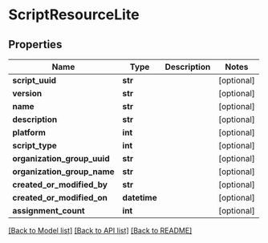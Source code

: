 # ScriptResourceLite

## Properties
Name | Type | Description | Notes
------------ | ------------- | ------------- | -------------
**script_uuid** | **str** |  | [optional] 
**version** | **str** |  | [optional] 
**name** | **str** |  | [optional] 
**description** | **str** |  | [optional] 
**platform** | **int** |  | [optional] 
**script_type** | **int** |  | [optional] 
**organization_group_uuid** | **str** |  | [optional] 
**organization_group_name** | **str** |  | [optional] 
**created_or_modified_by** | **str** |  | [optional] 
**created_or_modified_on** | **datetime** |  | [optional] 
**assignment_count** | **int** |  | [optional] 

[[Back to Model list]](../README.md#documentation-for-models) [[Back to API list]](../README.md#documentation-for-api-endpoints) [[Back to README]](../README.md)


